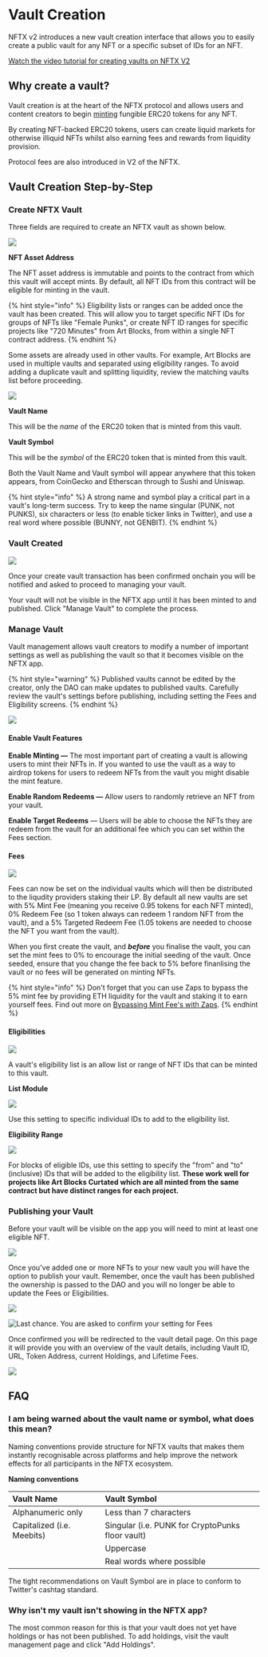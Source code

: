 # Vault Creation

NFTX v2 introduces a new vault creation interface that allows you to easily create a public vault for any NFT or a specific subset of IDs for an NFT.

[Watch the video tutorial for creating vaults on NFTX V2](https://www.youtube.com/watch?v=Yt2aU7hxMmc)

## Why create a vault?

Vault creation is at the heart of the NFTX protocol and allows users and content creators to begin [minting](minting.md) fungible ERC20 tokens for any NFT.

By creating NFT-backed ERC20 tokens, users can create liquid markets for otherwise illiquid NFTs whilst also earning fees and rewards from liquidity provision.

Protocol fees are also introduced in V2 of the NFTX.

## Vault Creation Step-by-Step

### Create NFTX Vault

Three fields are required to create an NFTX vault as shown below.

![](../.gitbook/assets/tutorial-v2-create-vault-02.png)

**NFT Asset Address**

The NFT asset address is immutable and points to the contract from which this vault will accept mints. By default, all NFT IDs from this contract will be eligible for minting in the vault.

{% hint style="info" %}
Eligibility lists or ranges can be added once the vault has been created. This will allow you to target specific NFT IDs for groups of NFTs like "Female Punks", or create NFT ID ranges for specific projects like "720 Minutes" from Art Blocks, from within a single NFT contract address.
{% endhint %}

Some assets are already used in other vaults. For example, Art Blocks are used in multiple vaults and separated using eligibility ranges. To avoid adding a duplicate vault and splitting liquidity, review the matching vaults list before proceeding.

![](../.gitbook/assets/check-matching-vaults%20%281%29.png)

**Vault Name**

This will be the _name_ of the ERC20 token that is minted from this vault.

**Vault Symbol**

This will be the _symbol_ of the ERC20 token that is minted from this vault.

Both the Vault Name and Vault symbol will appear anywhere that this token appears, from CoinGecko and Etherscan through to Sushi and Uniswap.

{% hint style="info" %}
A strong name and symbol play a critical part in a vault's long-term success. Try to keep the name singular \(PUNK, not PUNKS\), six characters or less \(to enable ticker links in Twitter\), and use a real word where possible \(BUNNY, not GENBIT\).
{% endhint %}

### Vault Created

![](../.gitbook/assets/tutorial-v2-create-vault-04.png)

Once your create vault transaction has been confirmed onchain you will be notified and asked to proceed to managing your vault.

Your vault will not be visible in the NFTX app until it has been minted to and published. Click "Manage Vault" to complete the process.

### Manage Vault

Vault management allows vault creators to modify a number of important settings as well as publishing the vault so that it becomes visible on the NFTX app.

{% hint style="warning" %}
Published vaults cannot be edited by the creator, only the DAO can make updates to published vaults. Carefully review the vault's settings before publishing, including setting the Fees and Eligibility screens.
{% endhint %}

![](../.gitbook/assets/tutorial-v2-create-vault-05.png)

#### **Enable Vault Features**

**Enable Minting —** The most important part of creating a vault is allowing users to mint their NFTs in. If you wanted to use the vault as a way to airdrop tokens for users to redeem NFTs from the vault you might disable the mint feature.

**Enable Random Redeems —** Allow users to randomly retrieve an NFT from your vault.

**Enable Target Redeems** — Users will be able to choose the NFTs they are redeem from the vault for an additional fee which you can set within the Fees section.

#### Fees

![](../.gitbook/assets/tutorial-v2-create-vault-06.png)

Fees can now be set on the individual vaults which will then be distributed to the liqudity providers staking their LP. By default all new vaults are set with 5% Mint Fee \(meaning you receive 0.95 tokens for each NFT minted\), 0% Redeem Fee \(so 1 token always can redeem 1 random NFT from the vault\), and a 5% Targeted Redeem Fee \(1.05 tokens are needed to choose the NFT you want from the vault\).

When you first create the vault, and _**before**_ you finalise the vault, you can set the mint fees to 0% to encourage the initial seeding of the vault. Once seeded, ensure that you change the fee back to 5% before finanlising the vault or no fees will be generated on minting NFTs.

{% hint style="info" %}
Don't forget that you can use Zaps to bypass the 5% mint fee by providing ETH liquidity for the vault and staking it to earn yourself fees. Find out more on [Bypassing Mint Fee's with Zaps](minting.md#bypass-mint-fees-with-zaps).
{% endhint %}

#### **Eligibilities**

![](../.gitbook/assets/tutorial-v2-create-vault-07.png)

A vault's eligibility list is an allow list or range of NFT IDs that can be minted to this vault.

**List Module**

![](../.gitbook/assets/tutorial-v2-create-vault-08.png)

Use this setting to specific individual IDs to add to the eligibility list.

**Eligibility Range**

![](../.gitbook/assets/tutorial-v2-create-vault-09.png)

For blocks of eligible IDs, use this setting to specify the "from" and "to" \(inclusive\) IDs that will be added to the eligibility list. **These work well for projects like Art Blocks Curtated which are all minted from the same contract but have distinct ranges for each project.**

### Publishing your Vault

Before your vault will be visible on the app you will need to mint at least one eligible NFT.

![](../.gitbook/assets/tutorial-v2-create-vault-12.png)

Once you've added one or more NFTs to your new vault you will have the option to publish your vault. Remember, once the vault has been published the ownership is passed to the DAO and you will no longer be able to update the Fees or Eligibilities.

![](../.gitbook/assets/tutorial-v2-create-vault-14.png)

![Last chance. You are asked to confirm your setting for Fees](../.gitbook/assets/tutorial-v2-create-vault-15.png)

Once confirmed you will be redirected to the vault detail page. On this page it will provide you with an overview of the vault details, including Vault ID, URL, Token Address, current Holdings, and Lifetime Fees.

![](../.gitbook/assets/tutorial-v2-create-vault-16.png)

## FAQ

### I am being warned about the vault name or symbol, what does this mean?

Naming conventions provide structure for NFTX vaults that makes them instantly recognisable across platforms and help improve the network effects for all participants in the NFTX ecosystem.

**Naming conventions**

| Vault Name | Vault Symbol |
| :--- | :--- |
| Alphanumeric only | Less than 7 characters |
| Capitalized \(i.e. Meebits\) | Singular \(i.e. PUNK for CryptoPunks floor vault\) |
|  | Uppercase |
|  | Real words where possible |

The tight recommendations on Vault Symbol are in place to conform to Twitter's cashtag standard.

### Why isn't my vault isn't showing in the NFTX app?

The most common reason for this is that your vault does not yet have holdings or has not been published. To add holdings, visit the vault management page and click "Add Holdings".

